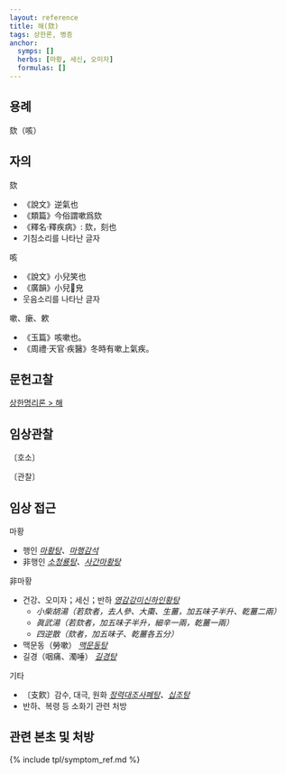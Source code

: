 ```yaml
---
layout: reference
title: 해(欬)
tags: 상한론, 병증
anchor:
  symps: []
  herbs: [마황, 세신, 오미자]
  formulas: []
---
```



## 용례

欬（咳）

## 자의

欬
* 《說文》逆氣也
* 《類篇》今俗謂嗽爲欬
* 《釋名·釋疾病》:	欬，刻也
* 기침소리를 나타난 글자

咳
* 《說文》小兒笑也
* 《廣韻》小兒𥬇皃
* 웃음소리를 나타난 글자

嗽、瘶、欶
* 《玉篇》咳嗽也。
* 《周禮·天官·疾醫》冬時有嗽上氣疾。

## 문헌고찰

[상한명리론 > 해]({{site.baseurl}}/reference/Books/Etc/상한명리론#해)



## 임상관찰



〔호소〕



〔관찰〕

## 임상 접근

마황
* 행인 _[마황탕]({{site.formulaurl}}/마황탕)、[마행감석]({{site.formulaurl}}/마행감석탕)_
* 非행인 _[소청룡탕]({{site.formulaurl}}/소청룡탕)、[사간마황탕]({{site.formulaurl}}/사간마황탕)_

非마황
* 건강、오미자；세신；반하  _[영감강미신하인황탕]({{site.formulaurl}}/영감강미신하인황탕)_
  - _小柴胡湯（若欬者，去人參、大棗、生薑，加五味子半升、乾薑二兩）_
  - _眞武湯（若欬者，加五味子半升，細辛一兩，乾薑一兩）_
  - _四逆散（欬者，加五味子、乾薑各五分）_
* 맥문동（勞嗽） _[맥문동탕]({{site.formulaurl}}/맥문동탕)_
* 길경（咽痛、濁唾） _[길경탕]({{site.formulaurl}}/길경탕)_

기타
* 〔支飮〕감수, 대극, 원화 _[정력대조사폐탕]({{site.formulaurl}}/정력대조사폐탕)、[십조탕]({{site.formulaurl}}/십조탕)_
* 반하、복령 등 소화기 관련 처방


## 관련 본초 및 처방




{% include tpl/symptom_ref.md %}
